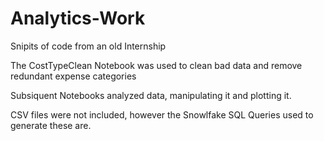 # Analytics-Work
Snipits of code from an old Internship

The CostTypeClean Notebook was used to clean bad data and remove redundant expense categories

Subsiquent Notebooks analyzed data, manipulating it and plotting it.

CSV files were not included, however the Snowlfake SQL Queries used to generate these are.
